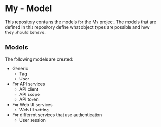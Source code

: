 # My - Model

This repository contains the models for the My project. The models that are defined in this repository define what object types are possible and how they should behave.

## Models

The following models are created:

-   Generic
    -   Tag
    -   User
-   For API services
    -   API client
    -   API scope
    -   API token
-   For Web UI services
    -   Web UI setting
-   For different services that use authentication
    -   User session